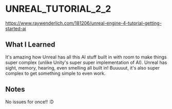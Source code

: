 # UNREAL_TUTORIAL_2_2

https://www.raywenderlich.com/181206/unreal-engine-4-tutorial-getting-started-ai

## What I Learned

It's amazing how Unreal has all this AI stuff built in with room to make things super complex (unlike Unity's super super implementation of AI). Unreal has sight, memory, hearing, even smelling all built in! Buuuuut, it's also super complex to get something simple to even work.

## Notes

No issues for once!! :D
